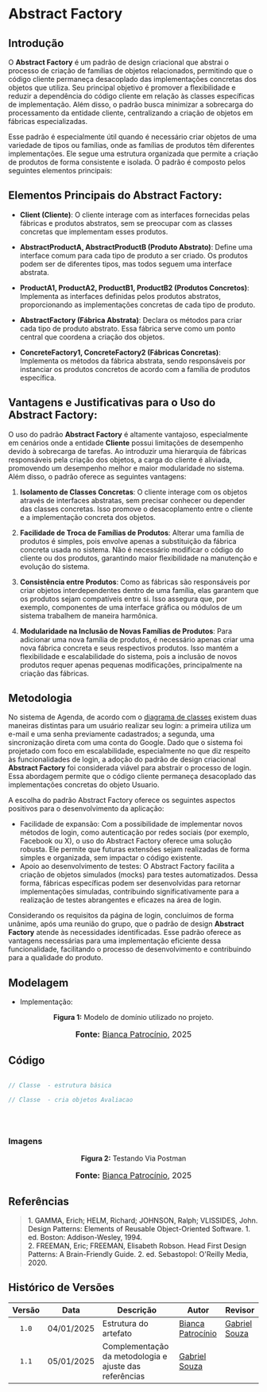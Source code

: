 # Abstract Factory

## Introdução

O **Abstract Factory** é um padrão de design criacional que abstrai o processo de criação de famílias de objetos relacionados, permitindo que o código cliente permaneça desacoplado das implementações concretas dos objetos que utiliza. Seu principal objetivo é promover a flexibilidade e reduzir a dependência do código cliente em relação às classes específicas de implementação. Além disso, o padrão busca minimizar a sobrecarga do processamento da entidade cliente, centralizando a criação de objetos em fábricas especializadas.

Esse padrão é especialmente útil quando é necessário criar objetos de uma variedade de tipos ou famílias, onde as famílias de produtos têm diferentes implementações. Ele segue uma estrutura organizada que permite a criação de produtos de forma consistente e isolada. O padrão é composto pelos seguintes elementos principais:

## Elementos Principais do Abstract Factory:

- **Client (Cliente)**: O cliente interage com as interfaces fornecidas pelas fábricas e produtos abstratos, sem se preocupar com as classes concretas que implementam esses produtos.
  
- **AbstractProductA, AbstractProductB (Produto Abstrato)**: Define uma interface comum para cada tipo de produto a ser criado. Os produtos podem ser de diferentes tipos, mas todos seguem uma interface abstrata.

- **ProductA1, ProductA2, ProductB1, ProductB2 (Produtos Concretos)**: Implementa as interfaces definidas pelos produtos abstratos, proporcionando as implementações concretas de cada tipo de produto.

- **AbstractFactory (Fábrica Abstrata)**: Declara os métodos para criar cada tipo de produto abstrato. Essa fábrica serve como um ponto central que coordena a criação dos objetos.

- **ConcreteFactory1, ConcreteFactory2 (Fábricas Concretas)**: Implementa os métodos da fábrica abstrata, sendo responsáveis por instanciar os produtos concretos de acordo com a família de produtos específica.

## Vantagens e Justificativas para o Uso do Abstract Factory:

O uso do padrão **Abstract Factory** é altamente vantajoso, especialmente em cenários onde a entidade **Cliente** possui limitações de desempenho devido à sobrecarga de tarefas. Ao introduzir uma hierarquia de fábricas responsáveis pela criação dos objetos, a carga do cliente é aliviada, promovendo um desempenho melhor e maior modularidade no sistema. Além disso, o padrão oferece as seguintes vantagens:

1. **Isolamento de Classes Concretas**: O cliente interage com os objetos através de interfaces abstratas, sem precisar conhecer ou depender das classes concretas. Isso promove o desacoplamento entre o cliente e a implementação concreta dos objetos.

2. **Facilidade de Troca de Famílias de Produtos**: Alterar uma família de produtos é simples, pois envolve apenas a substituição da fábrica concreta usada no sistema. Não é necessário modificar o código do cliente ou dos produtos, garantindo maior flexibilidade na manutenção e evolução do sistema.

3. **Consistência entre Produtos**: Como as fábricas são responsáveis por criar objetos interdependentes dentro de uma família, elas garantem que os produtos sejam compatíveis entre si. Isso assegura que, por exemplo, componentes de uma interface gráfica ou módulos de um sistema trabalhem de maneira harmônica.

4. **Modularidade na Inclusão de Novas Famílias de Produtos**: Para adicionar uma nova família de produtos, é necessário apenas criar uma nova fábrica concreta e seus respectivos produtos. Isso mantém a flexibilidade e escalabilidade do sistema, pois a inclusão de novos produtos requer apenas pequenas modificações, principalmente na criação das fábricas.


## Metodologia

No sistema de Agenda, de acordo com o [diagrama de classes](https://unbarqdsw2024-2.github.io/2024.2_G6_Agenda_Entrega_02/#/./foco1/d_classes) existem duas maneiras distintas para um usuário realizar seu login: a primeira utiliza um e-mail e uma senha previamente cadastrados; a segunda, uma sincronização direta com uma conta do Google. Dado que o sistema foi projetado com foco em escalabilidade, especialmente no que diz respeito às funcionalidades de login, a adoção do padrão de design criacional <b>Abstract Factory</b> foi considerada viável para abstrair o processo de login. Essa abordagem permite que o código cliente permaneça desacoplado das implementações concretas do objeto Usuario.

A escolha do padrão Abstract Factory oferece os seguintes aspectos positivos para o desenvolvimento da aplicação:

- Facilidade de expansão: Com a possibilidade de implementar novos métodos de login, como autenticação por redes sociais (por exemplo, Facebook ou X), o uso do Abstract Factory oferece uma solução robusta. Ele permite que futuras extensões sejam realizadas de forma simples e organizada, sem impactar o código existente.
- Apoio ao desenvolvimento de testes: O Abstract Factory facilita a criação de objetos simulados (mocks) para testes automatizados. Dessa forma, fábricas específicas podem ser desenvolvidas para retornar implementações simuladas, contribuindo significativamente para a realização de testes abrangentes e eficazes na área de login.

Considerando os requisitos da página de login, concluímos de forma unânime, após uma reunião do grupo, que o padrão de design <b>Abstract Factory</b> atende às necessidades identificadas. Esse padrão oferece as vantagens necessárias para uma implementação eficiente dessa funcionalidade, facilitando o processo de desenvolvimento e contribuindo para a qualidade do produto.

## Modelagem


* Implementação:
   


<p style="text-align: center"><b>Figura 1:</b> Modelo de domínio utilizado no projeto.</p>
<div align="center">

</div>
<font size="3"><p style="text-align: center"><b>Fonte:</b> <a href="https://github.com/BiancaPatrocinio7">Bianca Patrocínio</a>, 2025</p></font>


## Código



```Java

// Classe  - estrutura básica

```

``` java
// Classe  - cria objetos Avaliacao

```

``` java

```

``` java

```



``` java

```


### Imagens


<p style="text-align: center"><b>Figura 2:</b> Testando Via Postman</p>
<div align="center">
</div>
<font size="3"><p style="text-align: center"><b>Fonte:</b> <a href="https://github.com/BiancaPatrocinio7">Bianca Patrocínio</a>, 2025</p></font>




## Referências
> <a>1.<a/> GAMMA, Erich; HELM, Richard; JOHNSON, Ralph; VLISSIDES, John. Design Patterns: Elements of Reusable Object-Oriented Software. 1. ed. Boston: Addison-Wesley, 1994. <br>
> <a>2.<a/> FREEMAN, Eric; FREEMAN, Elisabeth Robson. Head First Design Patterns: A Brain-Friendly Guide. 2. ed. Sebastopol: O'Reilly Media, 2020. <br>
> 

## Histórico de Versões

| Versão | Data | Descrição | Autor | Revisor |
| :----: | ---- | --------- | ----- | ------- |
| `1.0`  | 04/01/2025 | Estrutura do artefato | [Bianca Patrocínio](https://github.com/BiancaPatrocinio7) | [Gabriel Souza](https://github.com/GabrielMS00) |
| `1.1`  | 05/01/2025 | Complementação da metodologia e ajuste das referências | [Gabriel Souza](https://github.com/GabrielMS00) | |
